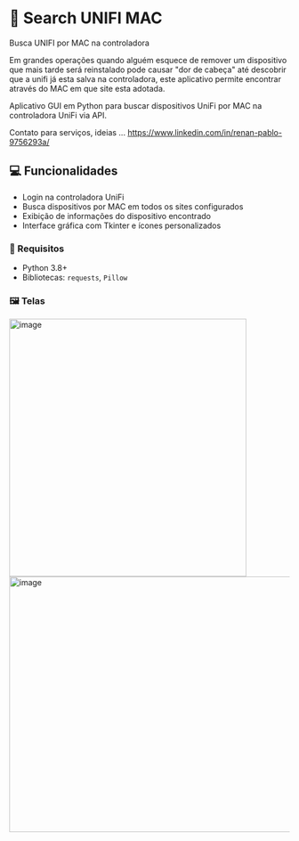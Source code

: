 # 🔎 Search UNIFI MAC
Busca UNIFI por MAC na controladora

Em grandes operações quando alguém esquece de remover um dispositivo que mais tarde será reinstalado pode causar "dor de cabeça" até descobrir que a unifi já esta salva na controladora, este aplicativo permite encontrar através do MAC em que site esta adotada.

Aplicativo GUI em Python para buscar dispositivos UniFi por MAC na controladora UniFi via API.

Contato para serviços, ideias ...
https://www.linkedin.com/in/renan-pablo-9756293a/

## 💻 Funcionalidades
- Login na controladora UniFi
- Busca dispositivos por MAC em todos os sites configurados
- Exibição de informações do dispositivo encontrado
- Interface gráfica com Tkinter e ícones personalizados

### 📝 Requisitos
- Python 3.8+  
- Bibliotecas: `requests`, `Pillow`

### 🖼️ Telas
<img width="426" height="463" alt="image" src="https://github.com/user-attachments/assets/b39f95cd-670c-4f1d-b359-acaa9aa9c6a0" />

<img width="779" height="459" alt="image" src="https://github.com/user-attachments/assets/d135c213-576c-4373-98c2-795f99a5c5d2" />

